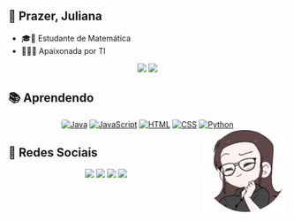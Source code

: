 ## 🙋 Prazer, Juliana 
- 🎓🧮 Estudante de Matemática 
- 💜👩‍💻 Apaixonada por TI

<div align="center">
  <a href="https://github.com/adamsjuliana"><img height="145em" src="https://github-readme-stats.vercel.app/api?username=adamsjuliana&show_icons=true&theme=cobalt&include_all_commits=true&count_private=true"/></a>
  <a href="https://github.com/adamsjuliana"><img height="145em" src="https://github-readme-stats.vercel.app/api/top-langs/?username=adamsjuliana&layout=compact&langs_count=7&theme=cobalt"/>
  </a>
</div>

  ## 📚 Aprendendo
  
<div align="center">
  <a href="https://github.com/adamsjuliana"><img align="center" style="border-radius:4px" alt="Java" src="https://img.shields.io/badge/Java-ED8B00?style=flat&logo=java&logoColor=white"></a>
  <a href="https://github.com/adamsjuliana"><img align="center" alt="JavaScript" src="https://img.shields.io/badge/JavaScript-323330?style=flat&logo=javascript&logoColor=white"></a>
  <a href="https://github.com/adamsjuliana"><img align="center" alt="HTML" src="https://img.shields.io/badge/HTML5-E34F26??style=plastic&logo=appveyor?style=flat&logo=html5&logoColor=white"></a>
  <a href="https://github.com/adamsjuliana"><img align="center" alt="CSS" src="https://img.shields.io/badge/CSS-239120?&?style=flat&logo=css3&logoColor=white"></a>
  <a href="https://github.com/adamsjuliana"><img align="center" alt="Python" src="https://img.shields.io/badge/Python-3776AB?style=flat&logo=python&logoColor=white"></a>
</div>
<div>
<a href="https://beacons.ai/adamsjuliana"><img align="right" alt="Avatar" height="150" src="https://raw.githubusercontent.com/adamsjuliana/adamsjuliana/main/avatar.png"></a>
</div>
</div>

 ## 📲 Redes Sociais
<div align="center"> 
  <a href="https://instagram.com/adamsjuliana" target="_blank"><img src="https://img.shields.io/badge/-Instagram-%23E4405F?style=flat&logo=instagram&logoColor=white" target="_blank"></a>
  <a href = "mailto:julianapadams@gmail.com"><img src="https://img.shields.io/badge/-Gmail-%23333?style=flat&logo=gmail&logoColor=white" target="_blank"></a>
  <a href="www.linkedin.com/in/adamsjuliana" target="_blank"><img src="https://img.shields.io/badge/-LinkedIn-%230077B5?style=flat&logo=linkedin&logoColor=white" target="_blank"></a>
  <a href="http://lattes.cnpq.br/5970666235761083" target="_blank"><img src="https://img.shields.io/badge/-CurriculoLattes-%230077B5?style=flat&logoColor=white" target="_blank"></a>
</div>
